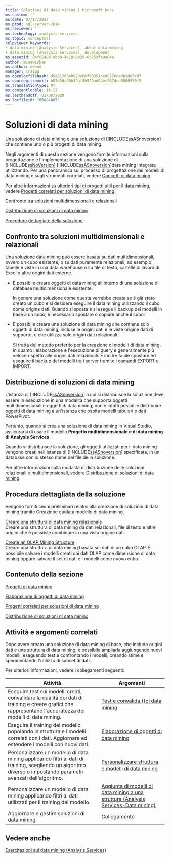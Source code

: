 ```yaml
---
title: Soluzioni di data mining | Microsoft Docs
ms.custom: ''
ms.date: 07/17/2017
ms.prod: sql-server-2014
ms.reviewer: ''
ms.technology: analysis-services
ms.topic: conceptual
helpviewer_keywords:
- data mining [Analysis Services], about data mining
- data mining [Analysis Services], development
ms.assetid: 84f6548d-ebb0-4e10-9b29-66253fa0a04a
author: minewiskan
ms.author: owend
manager: craigg
ms.openlocfilehash: d5a5126048928e66fd8351bc00226cadb2de54d7
ms.sourcegitcommit: b87d36c46b39af8b929ad94ec707dee8800950f5
ms.translationtype: MT
ms.contentlocale: it-IT
ms.lasthandoff: 02/08/2020
ms.locfileid: "66084887"
---
```

# <a name="data-mining-solutions"></a>Soluzioni di data mining
  Una soluzione di data mining è una soluzione di [!INCLUDE[ssASnoversion](../../includes/ssasnoversion-md.md)] che contiene uno o più progetti di data mining.  
  
 Negli argomenti di questa sezione vengono fornite informazioni sulla progettazione e l'implementazione di una soluzione di [!INCLUDE[ssNoVersion](../../includes/ssnoversion-md.md)] [!INCLUDE[ssASnoversion](../../includes/ssasnoversion-md.md)]data mining integrata utilizzando. Per una panoramica sul processo di progettazione dei modelli di data mining e sugli strumenti correlati, vedere [Concetti di data mining](data-mining-concepts.md).  
  
 Per altre informazioni su ulteriori tipi di progetti utili per il data mining, vedere [Progetti correlati per soluzioni di data mining](data-mining-solutions.md).  
  
 [Confronto tra soluzioni multidimensionali e relazionali](#bkmk_RelMD)  
  
 [Distribuzione di soluzioni di data mining](#bkmk_Deploy)  
  
 [Procedure dettagliate della soluzione](#bkmk_Walkthru)  
  
##  <a name="bkmk_RelMD"></a>Confronto tra soluzioni multidimensionali e relazionali  
 Una soluzione data mining può essere basata su dati multidimensionali, ovvero un cubo esistente, o su dati puramente relazionali, ad esempio tabelle e viste in una data warehouse o su file di testo, cartelle di lavoro di Excel o altre origini dati esterne.  
  
-   È possibile creare oggetti di data mining all'interno di una soluzione di database multidimensionale esistente.  
  
     In genere una soluzione come questa verrebbe creata se è già stato creato un cubo e si desidera eseguire il data mining utilizzando il cubo come origine dati. Quando si sposta e si esegue il backup dei modelli in base a un cubo, è necessario spostare o copiare anche il cubo.  
  
-   È possibile creare una soluzione di data mining che contiene solo oggetti di data mining, incluse le origini dati e le viste origine dati di supporto, e che utilizza solo origini dati relazionali.  
  
     Si tratta del metodo preferito per la creazione di modelli di data mining, in quanto l'elaborazione e l'esecuzione di query è generalmente più veloce rispetto alle origini dati relazionali. È inoltre facile spostare ed eseguire il backup dei modelli tra i server tramite i comandi EXPORT e IMPORT.  
  
##  <a name="bkmk_Deploy"></a>Distribuzione di soluzioni di data mining  
 L'istanza di [!INCLUDE[ssASnoversion](../../includes/ssasnoversion-md.md)] a cui si distribuisce la soluzione deve essere in esecuzione in una modalità che supporta oggetti multidimensionali e oggetti di data mining; non è infatti possibile distribuire oggetti di data mining a un'istanza che ospita modelli tabulari o dati PowerPivot.  
  
 Pertanto, quando si crea una soluzione di data mining in Visual Studio, assicurarsi di usare il modello **Progetto multidimensionale e di data mining di Analysis Services**.  
  
 Quando si distribuisce la soluzione, gli oggetti utilizzati per il data mining vengono creati nell'istanza di [!INCLUDE[ssASnoversion](../../includes/ssasnoversion-md.md)] specificata, in un database con lo stesso nome del file della soluzione.  
  
 Per altre informazioni sulla modalità di distribuzione delle soluzioni relazionali e multidimensionali, vedere [Distribuzione di soluzioni di data mining](deployment-of-data-mining-solutions.md).  
  
##  <a name="bkmk_Walkthru"></a>Procedura dettagliata della soluzione  
 Vengono forniti cenni preliminari relativi alla creazione di soluzioni di data mining tramite Creazione guidata modello di data mining.  
  
 [Creare una struttura di data mining relazionale](create-a-relational-mining-structure.md)  
 Creare una struttura di data mining da dati relazionali, file di testo e altre origini che è possibile combinare in una vista origine dati.  
  
 [Create an OLAP Mining Structure](create-an-olap-mining-structure.md)  
 Creare una struttura di data mining basata sui dati di un cubo OLAP. È possibile salvare i modelli creati dai dati OLAP come dimensione di data mining oppure salvare il set di dati e i modelli come nuovo cubo.  
  
## <a name="in-this-section"></a>Contenuto della sezione  
 [Progetti di data mining](data-mining-projects.md)  
  
 [Elaborazione di oggetti di data mining](processing-data-mining-objects.md)  
  
 [Progetti correlati per soluzioni di data mining](data-mining-solutions.md)  
  
 [Distribuzione di soluzioni di data mining](deployment-of-data-mining-solutions.md)  
  
## <a name="related-tasks-and-topics"></a>Attività e argomenti correlati  
 Dopo avere creato una soluzione di data mining di base, che include origini dati e una struttura di data mining, è possibile ampliarla aggiungendo nuovi modelli, eseguendo test e confrontando i modelli, creando stime e sperimentando l'utilizzo di subset di dati.  
  
 Per ulteriori informazioni, vedere i collegamenti seguenti:  
  
|Attività|Argomenti|  
|-----------|------------|  
|Eseguire test sui modelli creati, convalidare la qualità dei dati di training e creare grafici che rappresentano l'accuratezza dei modelli di data mining.|[Test e convalida &#40;&#41;di data mining](testing-and-validation-data-mining.md)|  
|Eseguire il training del modello popolando la struttura e i modelli correlati con i dati. Aggiornare ed estendere i modelli con nuovi dati.|[Elaborazione di oggetti di data mining](processing-data-mining-objects.md)|  
|Personalizzare un modello di data mining applicando filtri ai dati di training, scegliendo un algoritmo diverso o impostando parametri avanzati dell'algoritmo.|[Personalizzare struttura e modelli di data mining](customize-mining-models-and-structure.md)|  
|Personalizzare un modello di data mining applicando filtri ai dati utilizzati per il training del modello.|[Aggiunta di modelli di data mining a una struttura &#40;Analysis Services-Data mining&#41;](add-mining-models-to-a-structure-analysis-services-data-mining.md)|  
|Aggiornare e gestire soluzioni di data mining.|Collegamento|  
  
## <a name="see-also"></a>Vedere anche  
 [Esercitazioni sul data mining &#40;Analysis Services&#41;](../data-mining-tutorials-analysis-services.md)  
  
  

